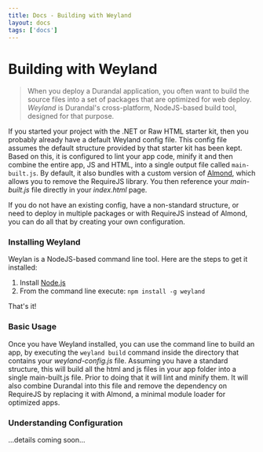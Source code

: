 ```yaml
---
title: Docs - Building with Weyland
layout: docs
tags: ['docs']
---
```

# Building with Weyland
#### 

> When you deploy a Durandal application, you often want to build the source files into a set of packages that are optimized for web deploy. _Weyland_ is Durandal's cross-platform, NodeJS-based build tool, designed for that purpose.

If you started your project with the .NET or Raw HTML starter kit, then you probably already have a default Weyland config file. This config file assumes the default structure provided by that starter kit has been kept. Based on this, it is configured to lint your app code, minify it and then combine the entire app, JS and HTML, into a single output file called `main-built.js`. By default, it also bundles with a custom version of [Almond](https://github.com/BlueSpire/almond), which allows you to remove the RequireJS library. You then reference your _main-built.js_ file directly in your _index.html_ page.

If you do not have an existing config, have a non-standard structure, or need to deploy in multiple packages or with RequireJS instead of Almond, you can do all that by creating your own configuration.

### Installing Weyland

Weylan is a NodeJS-based command line tool. Here are the steps to get it installed:

1. Install [Node.js](http://nodejs.org/)
2. From the command line execute: `npm install -g weyland`

That's it!

### Basic Usage

Once you have Weyland installed, you can use the command line to build an app, by executing the `weyland build` command inside the directory that contains your _weyland-config.js_ file. Assuming you have a standard structure, this will build all the html and js files in your app folder into a single main-built.js file. Prior to doing that it will lint and minify them. It will also combine Durandal into this file and remove the dependency on RequireJS by replacing it with Almond, a minimal module loader for optimized apps.

### Understanding Configuration

...details coming soon...